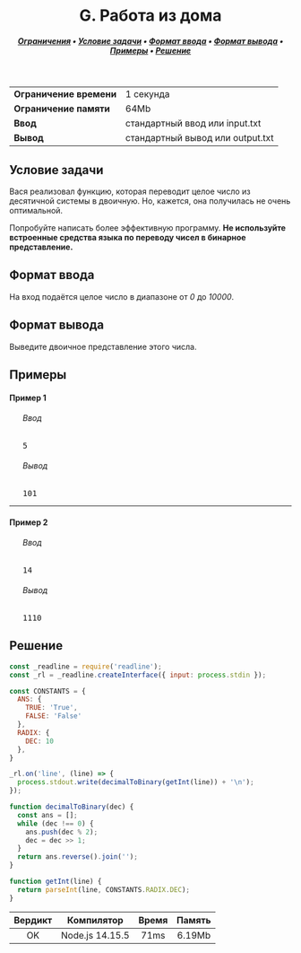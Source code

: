 <h1 align="center">G. Работа из дома</h1>

<h5 align="center">
<a href="#limits">Ограничения</a>
•
<a href="#task">Условие задачи</a>
•
<a href="#input">Формат ввода</a>
•
<a href="#output">Формат вывода</a>
•
<a href="#examples">Примеры</a>
•
<a href="#solution">Решение</a>
</h5>

<br>

<table id="limits">
<tbody>
<tr>
<td>
<b>Ограничение времени</b>
</td>
<td>
1 секунда
</td>
</tr>
<tr>
<td>
<b>Ограничение памяти</b>
</td>
<td>
64Mb
</td>
</tr>
<tr>
<td>
<b>Ввод</b>
</td>
<td>
стандартный ввод или input.txt
</td>
</tr>
<tr>
<td>
<b>Вывод</b>
</td>
<td>
стандартный вывод или output.txt
</td>
</tr>
</tbody>
</table>

<h2 id="task">Условие задачи</h2>

Вася реализовал функцию, которая переводит целое число из десятичной системы в двоичную. Но, кажется, она получилась не очень оптимальной.

Попробуйте написать более эффективную программу. <b>Не используйте встроенные средства языка по переводу чисел в бинарное представление.</b>

<h2 id="input">Формат ввода</h2>

На вход подаётся целое число в диапазоне от <i>0</i> до <i>10000</i>.

<h2 id="output">Формат вывода</h2>

Выведите двоичное представление этого числа.

<h2 id="examples">Примеры</h2>

<h4>Пример 1</h4>
<ul>
<h6>Ввод</h6>
<pre>
5
</pre>

<h6>Вывод</h6>
<pre>
101
</pre>
</ul>

<hr>

<h4>Пример 2</h4>
<ul>
<h6>Ввод</h6>
<pre>
14
</pre>

<h6>Вывод</h6>
<pre>
1110
</pre>
</ul>

<h2 id="solution">Решение</h2>

```javascript
const _readline = require('readline');
const _rl = _readline.createInterface({ input: process.stdin });

const CONSTANTS = {
  ANS: {
    TRUE: 'True',
    FALSE: 'False'
  },
  RADIX: {
    DEC: 10
  },
}

_rl.on('line', (line) => {
  process.stdout.write(decimalToBinary(getInt(line)) + '\n');
});

function decimalToBinary(dec) {
  const ans = [];
  while (dec !== 0) {
    ans.push(dec % 2);
    dec = dec >> 1;
  }
  return ans.reverse().join('');
}

function getInt(line) {
  return parseInt(line, CONSTANTS.RADIX.DEC);
}
```
<table>
  <thead>
    <tr>
      <th>Вердикт</th>
      <th>Компилятор</th>
      <th>Время</th>
      <th>Память</th>
    </tr>
  </thead>
  <tbody>
<tr align="center">
<td>OK</td>
<td>Node.js 14.15.5</td>
<td>71ms</td>
<td>6.19Mb</td>
</tr>
  </tbody>
</table>
